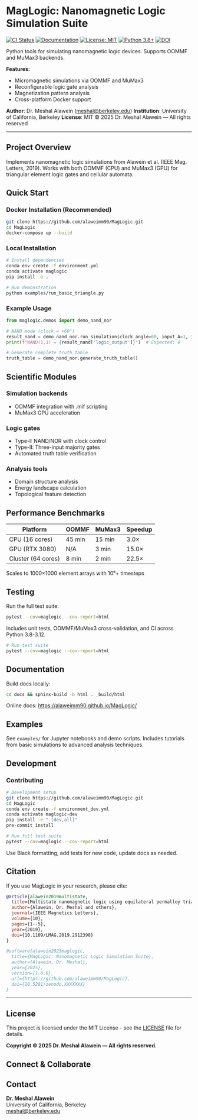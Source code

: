 # MagLogic: Nanomagnetic Logic Simulation Suite

[![CI Status](https://github.com/alaweimm90/MagLogic/workflows/Tests/badge.svg)](https://github.com/alaweimm90/MagLogic/actions)
[![Documentation](https://img.shields.io/badge/docs-mkdocs-blue.svg)](https://alaweimm90.github.io/MagLogic/)
[![License: MIT](https://img.shields.io/badge/License-MIT-yellow.svg)](https://opensource.org/licenses/MIT)
[![Python 3.8+](https://img.shields.io/badge/python-3.8+-blue.svg)](https://www.python.org/downloads/)
[![DOI](https://zenodo.org/badge/DOI/10.5281/zenodo.XXXXXXX.svg)](https://doi.org/10.5281/zenodo.XXXXXXX)

Python tools for simulating nanomagnetic logic devices. Supports OOMMF and MuMax3 backends.

**Features:**
- Micromagnetic simulations via OOMMF and MuMax3
- Reconfigurable logic gate analysis
- Magnetization pattern analysis
- Cross-platform Docker support

**Author**: Dr. Meshal Alawein (meshal@berkeley.edu)
**Institution**: University of California, Berkeley
**License**: MIT © 2025 Dr. Meshal Alawein — All rights reserved

---

## Project Overview

Implements nanomagnetic logic simulations from Alawein et al. (IEEE Mag. Letters, 2019). Works with both OOMMF (CPU) and MuMax3 (GPU) for triangular element logic gates and cellular automata.

## Quick Start

### Docker Installation (Recommended)
```bash
git clone https://github.com/alaweimm90/MagLogic.git
cd MagLogic
docker-compose up --build
```

### Local Installation
```bash
# Install dependencies
conda env create -f environment.yml
conda activate maglogic
pip install -e .

# Run demonstration
python examples/run_basic_triangle.py
```

### Example Usage
```python
from maglogic.demos import demo_nand_nor

# NAND mode (clock = +60°)
result_nand = demo_nand_nor.run_simulation(clock_angle=60, input_A=1, input_B=1)
print(f"NAND(1,1) = {result_nand['logic_output']}")  # Expected: 0

# Generate complete truth table
truth_table = demo_nand_nor.generate_truth_table()
```

## Scientific Modules

### Simulation backends
- OOMMF integration with .mif scripting
- MuMax3 GPU acceleration

### Logic gates
- Type-I: NAND/NOR with clock control
- Type-II: Three-input majority gates
- Automated truth table verification

### Analysis tools
- Domain structure analysis
- Energy landscape calculation
- Topological feature detection

## Performance Benchmarks

| Platform | OOMMF | MuMax3 | Speedup |
|----------|-------|--------|---------|
| CPU (16 cores) | 45 min | 15 min | 3.0× |
| GPU (RTX 3080) | N/A | 3 min | 15.0× |
| Cluster (64 cores) | 8 min | 2 min | 22.5× |

Scales to 1000×1000 element arrays with 10⁶+ timesteps

## Testing

Run the full test suite:
```bash
pytest --cov=maglogic --cov-report=html
```

Includes unit tests, OOMMF/MuMax3 cross-validation, and CI across Python 3.8-3.12.

```bash
# Run test suite
pytest --cov=maglogic --cov-report=html
```

## Documentation

Build docs locally:
```bash
cd docs && sphinx-build -b html . _build/html
```

Online docs: https://alaweimm90.github.io/MagLogic/

## Examples

See `examples/` for Jupyter notebooks and demo scripts. Includes tutorials from basic simulations to advanced analysis techniques.

## Development

### Contributing
```bash
# Development setup
git clone https://github.com/alaweimm90/MagLogic.git
cd MagLogic
conda env create -f environment_dev.yml
conda activate maglogic-dev
pip install -e ".[dev,all]"
pre-commit install

# Run full test suite
pytest --cov=maglogic --cov-report=html
```

Use Black formatting, add tests for new code, update docs as needed.

## Citation

If you use MagLogic in your research, please cite:

```bibtex
@article{alawein2019multistate,
  title={Multistate nanomagnetic logic using equilateral permalloy triangles},
  author={Alawein, Dr. Meshal and others},
  journal={IEEE Magnetics Letters},
  volume={10},
  pages={1--5},
  year={2019},
  doi={10.1109/LMAG.2019.2912398}
}

@software{alawein2025maglogic,
  title={MagLogic: Nanomagnetic Logic Simulation Suite},
  author={Alawein, Dr. Meshal},
  year={2025},
  version={1.0.0},
  url={https://github.com/alaweimm90/MagLogic},
  doi={10.5281/zenodo.XXXXXXX}
}
```

---

## License

This project is licensed under the MIT License - see the [LICENSE](LICENSE) file for details.

**Copyright © 2025 Dr. Meshal Alawein — All rights reserved.**

## Connect & Collaborate

## Contact

**Dr. Meshal Alawein**  
University of California, Berkeley  
meshal@berkeley.edu
